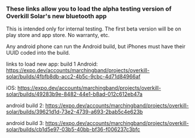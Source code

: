 ### These links allow you to load the alpha testing version of Overkill Solar's new bluetooth app

This is intended only for internal testing. The first beta version will be on play store and app store.
No warranty, etc.   

Any android phone can run the Android build, but iPhones must have their UUID coded into the build.

links to load new app:
build 1
Android: https://expo.dev/accounts/marchingband/projects/overkill-solar/builds/4fbfb8db-acc2-4b5c-9cbc-4d71d84966af

iOS: https://expo.dev/accounts/marchingband/projects/overkill-solar/builds/49283b9e-8482-44e1-b8ad-012c612eb47a


android build 2:
https://expo.dev/accounts/marchingband/projects/overkill-solar/builds/39621d1d-73e2-4739-a693-2bab5c4e623b

android build 3:
https://expo.dev/accounts/marchingband/projects/overkill-solar/builds/cb1d5e97-03b5-40bb-bf36-f006237c3bfc
